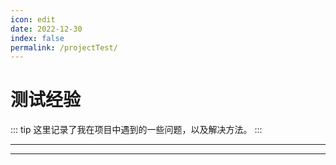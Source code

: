 ```yaml
---
icon: edit
date: 2022-12-30
index: false
permalink: /projectTest/
---
```


# 测试经验

::: tip
这里记录了我在项目中遇到的一些问题，以及解决方法。
:::

---
<Catalog base="/projectTest/" :depth="2"/>

---
